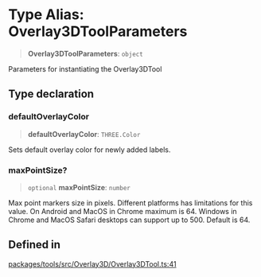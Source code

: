 # Type Alias: Overlay3DToolParameters

> **Overlay3DToolParameters**: `object`

Parameters for instantiating the Overlay3DTool

## Type declaration

### defaultOverlayColor

> **defaultOverlayColor**: `THREE.Color`

Sets default overlay color for newly added labels.

### maxPointSize?

> `optional` **maxPointSize**: `number`

Max point markers size in pixels. Different platforms has limitations for this value.
On Android and MacOS in Chrome maximum is 64. Windows in Chrome and MacOS Safari desktops can support up to 500.
Default is 64.

## Defined in

[packages/tools/src/Overlay3D/Overlay3DTool.ts:41](https://github.com/cognitedata/reveal/blob/2acd9d17229d2bc8e309653b4d6a39ad941e44f1/viewer/packages/tools/src/Overlay3D/Overlay3DTool.ts#L41)
